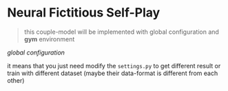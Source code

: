 # Neural Fictitious Self-Play
> this couple-model will be implemented with global configuration and **gym** environment

*global configuration*

it means that you just need modify the `settings.py` to get different result or train with different dataset (maybe their data-format is different from each other)
